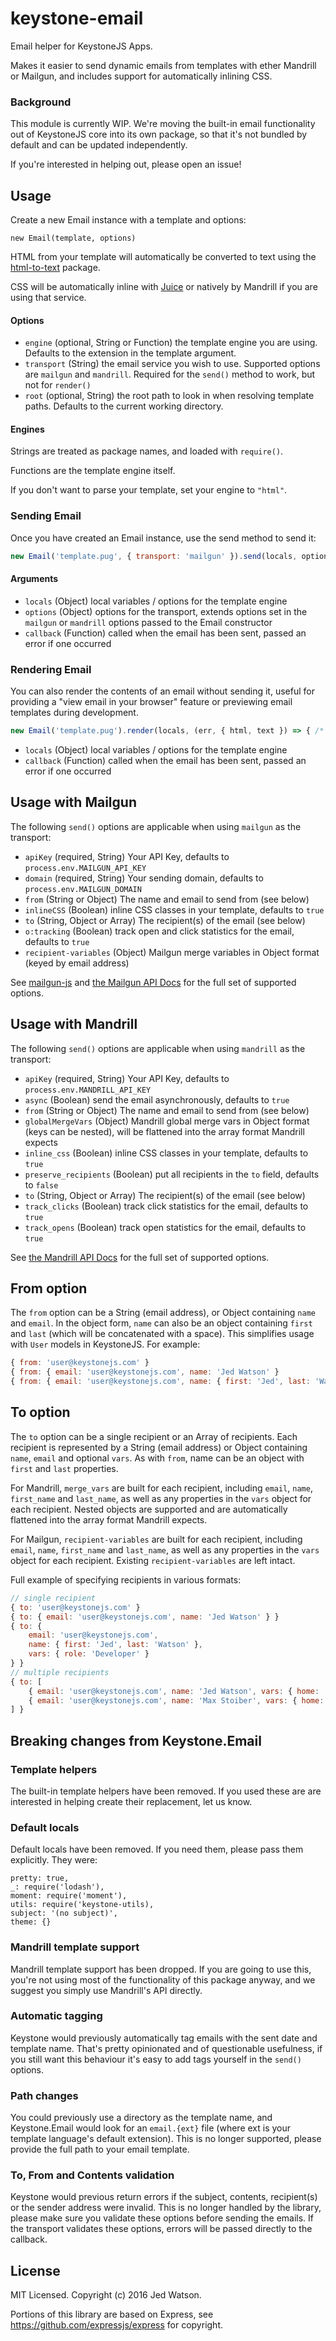 # keystone-email

Email helper for KeystoneJS Apps.

Makes it easier to send dynamic emails from templates with ether Mandrill or Mailgun, and includes support for automatically inlining CSS.

### Background

This module is currently WIP. We're moving the built-in email functionality out of KeystoneJS core into its own package, so that it's not bundled by default and can be updated independently.

If you're interested in helping out, please open an issue!

## Usage

Create a new Email instance with a template and options:

```
new Email(template, options)
```

HTML from your template will automatically be converted to text using the [html-to-text](https://www.npmjs.com/package/html-to-text) package.

CSS will be automatically inline with [Juice](https://www.npmjs.com/package/juice) or natively by Mandrill if you are using that service.

#### Options

- `engine` (optional, String or Function) the template engine you are using. Defaults to the extension in the template argument.
- `transport` (String) the email service you wish to use. Supported options are `mailgun` and `mandrill`. Required for the `send()` method to work, but not for `render()`
- `root` (optional, String) the root path to look in when resolving template paths. Defaults to the current working directory.

#### Engines

Strings are treated as package names, and loaded with `require()`.

Functions are the template engine itself.

If you don't want to parse your template, set your engine to `"html"`.

### Sending Email

Once you have created an Email instance, use the send method to send it:

```js
new Email('template.pug', { transport: 'mailgun' }).send(locals, options, (err) => { /* sent */ })
```

#### Arguments

- `locals` (Object) local variables / options for the template engine
- `options` (Object) options for the transport, extends options set in the `mailgun` or `mandrill` options passed to the Email constructor
- `callback` (Function) called when the email has been sent, passed an error if one occurred

### Rendering Email

You can also render the contents of an email without sending it, useful for providing a "view email in your browser" feature or previewing email templates during development.

```js
new Email('template.pug').render(locals, (err, { html, text }) => { /* rendered */ })
```

- `locals` (Object) local variables / options for the template engine
- `callback` (Function) called when the email has been sent, passed an error if one occurred

## Usage with Mailgun

The following `send()` options are applicable when using `mailgun` as the transport:

- `apiKey` (required, String) Your API Key, defaults to `process.env.MAILGUN_API_KEY`
- `domain` (required, String) Your sending domain, defaults to `process.env.MAILGUN_DOMAIN`
- `from` (String or Object) The name and email to send from (see below)
- `inlineCSS` (Boolean) inline CSS classes in your template, defaults to `true`
- `to` (String, Object or Array) The recipient(s) of the email (see below)
- `o:tracking` (Boolean) track open and click statistics for the email, defaults to `true`
- `recipient-variables` (Object) Mailgun merge variables in Object format (keyed by email address)

See [mailgun-js](https://www.npmjs.com/package/mailgun-js) and [the Mailgun API Docs](https://documentation.mailgun.com/api-sending.html#sending) for the full set of supported options.

## Usage with Mandrill

The following `send()` options are applicable when using `mandrill` as the transport:

- `apiKey` (required, String) Your API Key, defaults to `process.env.MANDRILL_API_KEY`
- `async` (Boolean) send the email asynchronously, defaults to `true`
- `from` (String or Object) The name and email to send from (see below)
- `globalMergeVars` (Object) Mandrill global merge vars in Object format (keys can be nested), will be flattened into the array format Mandrill expects
- `inline_css` (Boolean) inline CSS classes in your template, defaults to `true`
- `preserve_recipients` (Boolean) put all recipients in the `to` field, defaults to `false`
- `to` (String, Object or Array) The recipient(s) of the email (see below)
- `track_clicks` (Boolean) track click statistics for the email, defaults to `true`
- `track_opens` (Boolean) track open statistics for the email, defaults to `true`

See [the Mandrill API Docs](https://mandrillapp.com/api/docs/messages.nodejs.html#method-send) for the full set of supported options.

## From option

The `from` option can be a String (email address), or Object containing `name` and `email`. In the object form, `name` can also be an object containing `first` and `last` (which will be concatenated with a space). This simplifies usage with `User` models in KeystoneJS. For example:

```js
{ from: 'user@keystonejs.com' }
{ from: { email: 'user@keystonejs.com', name: 'Jed Watson' }
{ from: { email: 'user@keystonejs.com', name: { first: 'Jed', last: 'Watson' } }
```

## To option

The `to` option can be a single recipient or an Array of recipients. Each recipient is represented by a String (email address) or Object containing `name`, `email` and optional `vars`. As with `from`, name can be an object with `first` and `last` properties.

For Mandrill, `merge_vars` are built for each recipient, including `email`, `name`, `first_name` and `last_name`, as well as any properties in the `vars` object for each recipient. Nested objects are supported and are automatically flattened into the array format Mandrill expects.

For Mailgun, `recipient-variables` are built for each recipient, including `email`, `name`, `first_name` and `last_name`, as well as any properties in the `vars` object for each recipient. Existing `recipient-variables` are left intact.

Full example of specifying recipients in various formats:

```js
// single recipient
{ to: 'user@keystonejs.com' }
{ to: { email: 'user@keystonejs.com', name: 'Jed Watson' } }
{ to: {
	email: 'user@keystonejs.com',
	name: { first: 'Jed', last: 'Watson' },
	vars: { role: 'Developer' }
} }
// multiple recipients
{ to: [
	{ email: 'user@keystonejs.com', name: 'Jed Watson', vars: { home: 'Sydney' } }
	{ email: 'user@keystonejs.com', name: 'Max Stoiber', vars: { home: 'Vienna' } }
] }
```

## Breaking changes from Keystone.Email

### Template helpers

The built-in template helpers have been removed. If you used these are are interested in helping create their replacement, let us know.

### Default locals

Default locals have been removed. If you need them, please pass them explicitly. They were:

```
pretty: true,
_: require('lodash'),
moment: require('moment'),
utils: require('keystone-utils),
subject: '(no subject)',
theme: {}
```

### Mandrill template support

Mandrill template support has been dropped. If you are going to use this, you're not using most of the functionality of this package anyway, and we suggest you simply use Mandrill's API directly.

### Automatic tagging

Keystone would previously automatically tag emails with the sent date and template name. That's pretty opinionated and of questionable usefulness, if you still want this behaviour it's easy to add tags yourself in the `send()` options.

### Path changes

You could previously use a directory as the template name, and Keystone.Email would look for an `email.{ext}` file (where ext is your template language's default extension). This is no longer supported, please provide the full path to your email template.

### To, From and Contents validation

Keystone would previous return errors if the subject, contents, recipient(s) or the sender address were invalid. This is no longer handled by the library, please make sure you validate these options before sending the emails. If the transport validates these options, errors will be passed directly to the callback.

## License

MIT Licensed. Copyright (c) 2016 Jed Watson.

Portions of this library are based on Express, see https://github.com/expressjs/express for copyright.
